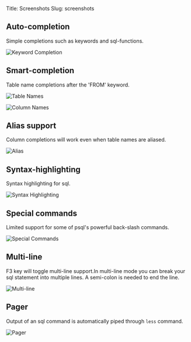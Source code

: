 Title: Screenshots
Slug: screenshots

Auto-completion
---------------
  
Simple completions such as keywords and sql-functions.

![Keyword Completion]({filename}/images/keywords.png)

Smart-completion
----------------

Table name completions after the 'FROM' keyword.

![Table Names]({filename}/images/tables.png)

![Column Names]({filename}/images/columns.png)

Alias support
-------------

Column completions will work even when table names are aliased.

![Alias]({filename}/images/alias.png)

Syntax-highlighting
-------------------

Syntax highlighting for sql.

![Syntax Highlighting]({filename}/images/syntax.png)

Special commands
----------------

Limited support for some of psql's powerful back-slash commands.

![Special Commands]({filename}/images/special_commands.png)

Multi-line
----------

F3 key will toggle multi-line support.In multi-line mode you can break your sql
statement into multiple lines. A semi-colon is needed to end the line. 

![Multi-line]({filename}/images/multi_line.png)

Pager
-----

Output of an sql command is automatically piped through ``less`` command.

![Pager]({filename}/images/pager.png)
